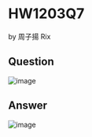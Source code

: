 # HW1203Q7

by 周子揚 Rix

## Question 

![image](https://github.com/user-attachments/assets/3ae44bc0-505d-43a7-a472-f9869bc40007)

## Answer

![image](https://github.com/user-attachments/assets/e08ba639-29d4-45f1-9312-5f3a1c31588d)
